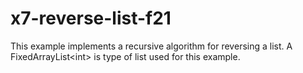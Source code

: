# x7-reverse-list-f21
This example implements a recursive algorithm for reversing a list.  A FixedArrayList&lt;int> is type of list used for this example.
